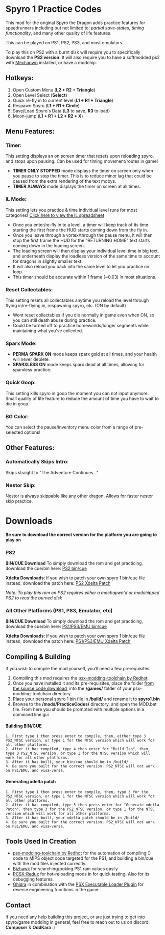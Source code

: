 

# Spyro 1 Practice Codes

This mod for the original Spyro the Dragon adds practice features for speedrunners including but not limited to: *partial save-states*, *timing functionality*, and many other quality of life features.

This can be played on PS1, PS2, PS3, and most emulators. 

To play this on PS2 with a burnt disk will require you to specifically download the **PS2 version**. It will also require you to have a softmodded ps2 with [Mechapwn](https://github.com/MechaResearch/MechaPwn) installed, or have a modchip.

## Hotkeys:
1. Open Custom Menu (**L2 + R2 + Triangle**)
2. Open Level Select (**Select**)
3. Quick re-fly in to current level (**L1 + R1 + Triangle**)
4. Respawn Spyro (**L1 + R1 + Circle**)
5. Save/Load Spyro's Data (**L3** to save, **R3** to load)
6. Moon-jump (**L1 + R1 + L2 + R2 + X**)

## Menu Features:

### Timer: 
This setting displays an on screen timer that resets upon reloading spyro, and stops upon pausing. Can be used for timing movement/routes in game!

- **TIMER ONLY STOPPED** mode displays the timer on screen only when you pause to stop the timer. This is to reduce minor lag that could be caused from the extra rendering of the text mobys.
- **TIMER ALWAYS** mode displays the timer on screen at all times.
	 
### IL Mode:
This setting lets you practice & time individual level runs for most categories! [Click here to view the IL spreadsheet](https://www.docs.google.com/spreadsheets/d/1FLkc8-dGTO4jJhAi5nDrhm0h6qlVflPlAIlXAYEylsg/edit#gid=1140931951)

- Once you enter/re-fly in to a level, a timer will keep track of its time starting the first frame the HUD starts coming down from the fly in.
- Once you leave through a vortex/through the pause menu, it will then stop the first frame the HUD for the "RETURNING HOME" text starts coming down in the loading screen.
- The loading screen will then display your individual level time in big text, and underneath display the loadless version of the same time to account for dragons in slightly smaller text.
- It will also reload you back into the same level to let you practice on loop.
- This timer should be accurate within 1 frame (~0.03) in most situations.
	 
### Reset Collectables:
This setting resets all collectables anytime you reload the level through flying in/re-flying in, respawning spyro, etc. (ON by default)

- Wont reset collectables if you die normally in game even when ON, so you can still death abuse during practice.
- Could be turned off to practice homeworlds/longer segments while maintaining what you've collected.
	 
### Sparx Mode:
- **PERMA SPARX ON** mode keeps sparx gold at all times, and your health will never deplete.
- **SPARXLESS ON** mode keeps sparx dead at all times, allowing for sparxless practice.
	 
### Quick Goop:
This setting kills spyro in goop the moment you can not input anymore. Small quality of life feature to reduce the amount of time you have to wait to die in goop.
	 
### BG Color:
You can select the pause/inventory menu color from a range of pre-selected options!
	 

## Other Features:

### Automatically Skips Intro:
Skips straight to "The Adventure Continues..."
	
### Nestor Skip:
Nestor is always skippable like any other dragon. Allows for faster nestor skip practice.

# Downloads
**Be sure to download the correct version for the platform you are going to play on**
### PS2
 **BIN/CUE Download**
To simply download the rom and get practicing, download the cue/bin here:
[PS2 bin/cue](https://github.com/C0mposer/Spyro-1-Practice-Codes/releases/download/fullrelease1/spyro1_PracticeCodes_PS2.zip)

**Xdelta Downloads**:
If you wish to patch your own spyro 1 bin/cue file instead, download the patch here:
[PS2 Xdelta Patch](https://github.com/C0mposer/Spyro-1-Practice-Codes/releases/download/fullrelease1/spyro1_PracticeCodes_PS2.xdelta)

*Note: To play this rom on PS2 requires either a mechapwn'd or modchipped PS2 to read the burned disk*
 ### All Other Platforms (PS1, PS3, Emulator, etc)
**BIN/CUE Download**
To simply download the rom and get practicing, download the cue/bin here:
[PS1/PS3/EMU bin/cue](https://github.com/C0mposer/Spyro-1-Practice-Codes/releases/download/fullrelease1/Spyro1_PracticeCodes_PS1_EMU.zip)

**Xdelta Downloads**:
If you wish to patch your own spyro 1 bin/cue file instead, download the patch here:
[PS1/PS3/EMU Xdelta Patch](https://github.com/C0mposer/Spyro-1-Practice-Codes/releases/download/fullrelease1/spyro1_PracticeCodes_PS1_EMU.xdelta)

## Compiling & Building
If you wish to compile the mod yourself, you'll need a few prerequisites
1. Compiling this mod requires the [psx-modding-toolchain by Redhot](https://github.com/mateusfavarin/psx-modding-toolchain). 
2. Once you have installed it and its pre-requisites, place the folder [from the source code download](https://github.com/C0mposer/Spyro-1-Practice-Codes/archive/refs/heads/master.zip), into the **/games/** folder of your psx-modding-toolchain directory.
4. Place your personal spyro 1 bin file in **/build/** and rename it to **spyro1.bin**
5. Browse to the **/mods/PracticeCodes/** directory, and open the MOD.bat file. From here you should be prompted with multiple options in a command line gui

#### Building BIN/CUE
	
	1. First type 1 then press enter to compile, then, either type 3 PS2_NTSC version, or type 1 for the NTSC version which will work for all other platforms.
	2. After it has compiled, type 4 then enter for "Build Iso", then, type 3 PS2_NTSC version, or type 1 for the NTSC version which will work for all other platforms.
	3. After it has built, your bin/cue should be in /build/
	4. Be sure you built for the correct version. PS2_NTSC will not work on PS1/EMU, and visa-versa.

#### Generating xdelta patch
	
	1. First type 1 then press enter to compile, then, type 3 for the PS2_NTSC version, or type 1 for the NTSC version which will work for all other platforms.
	2. After it has compiled, type 5 then press enter for "Generate xdetla Patch", then type 3 for the PS2_NTSC version, or type 1 for the NTSC version which will work for all other platforms.
	3. After it has built, your xdelta patch should be in /build/
	4. Be sure you built for the correct version. PS2_NTSC will not work on PS1/EMU, and visa-versa.
	

## Tools Used In Creation

 - [psx-modding-toolchain by Redhot](https://github.com/mateusfavarin/psx-modding-toolchain) for the automation of compiling C code to MIPS object code targeted for the PS1, and building a bin/cue with the mod files injected correctly.
 - [Bizhawk](https://github.com/TASEmulators/BizHawk) for searching/poking PS1 ram values easily
 - [PCSX-Redux](https://github.com/grumpycoders/pcsx-redux/) for hot-reloading mods in for quick testing. Also for its debugging features.
 - [Ghidra](https://github.com/NationalSecurityAgency/ghidra) in combination with the [PSX Executable Loader Plugin](https://github.com/lab313ru/ghidra_psx_ldr) for reverse engineering functions in the game.

## Contact

If you need any help building this project, or are just trying to get into spyro/game modding in general, feel free to reach out to us on discord: **Composer** & **OddKara** :)
